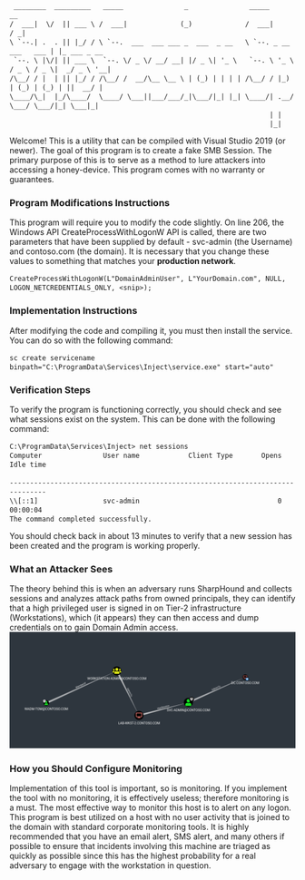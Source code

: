 ```
 ________  _________   _____               _               _____                    __          
/  ___|  \/  || ___ \ /  ___|             (_)             /  ___|                  / _|         
\ `--.| .  . || |_/ / \ `--.  ___  ___ ___ _  ___  _ __   \ `--. _ __   ___   ___ | |_ ___ _ __ 
 `--. \ |\/| || ___ \  `--. \/ _ \/ __/ __| |/ _ \| '_ \   `--. \ '_ \ / _ \ / _ \|  _/ _ \ '__|
/\__/ / |  | || |_/ / /\__/ /  __/\__ \__ \ | (_) | | | | /\__/ / |_) | (_) | (_) | ||  __/ |   
\____/\_|  |_/\____/  \____/ \___||___/___/_|\___/|_| |_| \____/| .__/ \___/ \___/|_| \___|_|   
                                                                | |                             
                                                                |_|                       
```

Welcome!
This is a utility that can be compiled with Visual Studio 2019 (or newer). The goal of this program is to create a fake SMB Session. The primary purpose of this is to serve as a method to lure attackers into accessing a honey-device. This program comes with no warranty or guarantees. 

### Program Modifications Instructions
This program will require you to modify the code slightly. On line 206, the Windows API CreateProcessWithLogonW API is called, there are two parameters that have been supplied by default - svc-admin (the Username) and contoso.com (the domain). It is necessary that you change these values to something that matches your **production network**.
```
CreateProcessWithLogonW(L"DomainAdminUser", L"YourDomain.com", NULL, LOGON_NETCREDENTIALS_ONLY, <snip>);
```

### Implementation Instructions
After modifying the code and compiling it, you must then install the service. You can do so with the following command:
```
sc create servicename binpath="C:\ProgramData\Services\Inject\service.exe" start="auto"
```

### Verification Steps
To verify the program is functioning correctly, you should check and see what sessions exist on the system. This can be done with the following command:
```
C:\ProgramData\Services\Inject> net sessions
Computer               User name            Client Type       Opens Idle time

-------------------------------------------------------------------------------
\\[::1]                svc-admin                                  0 00:00:04
The command completed successfully.

```

You should check back in about 13 minutes to verify that a new session has been created and the program is working properly.

### What an Attacker Sees
The theory behind this is when an adversary runs SharpHound and collects sessions and analyzes attack paths from owned principals, they can identify that a high privileged user is signed in on Tier-2 infrastructure (Workstations), which (it appears) they can then access and dump credentials on to gain Domain Admin access.
<img src="https://raw.githubusercontent.com/Sq00ky/SMB-Session-Spoofing/main/attack-path.png"></img>

### How you Should Configure Monitoring
Implementation of this tool is important, so is monitoring. If you implement the tool with no monitoring, it is effectively useless; therefore monitoring is a must.
The most effective way to monitor this host is to alert on any logon. This program is best utilized on a host with no user activity that is joined to the domain with standard corporate monitoring tools. It is highly recommended that you have an email alert, SMS alert, and many others if possible to ensure that incidents involving this machine are triaged as quickly as possible since this has the highest probability for a real adversary to engage with the workstation in question.
